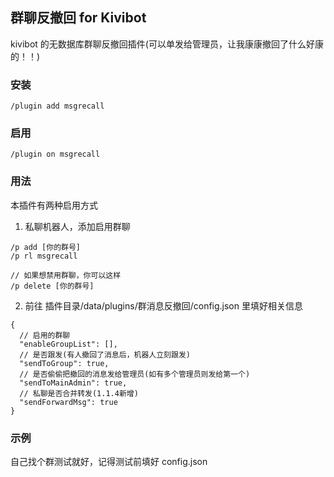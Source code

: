 ## 群聊反撤回 for Kivibot

kivibot 的无数据库群聊反撤回插件(可以单发给管理员，让我康康撤回了什么好康的！！)

### 安装

```
/plugin add msgrecall
```

### 启用

```
/plugin on msgrecall
```

### 用法

本插件有两种启用方式

1. 私聊机器人，添加启用群聊

```
/p add [你的群号]
/p rl msgrecall

// 如果想禁用群聊，你可以这样
/p delete [你的群号]
```

2. 前往 插件目录/data/plugins/群消息反撤回/config.json 里填好相关信息

```
{
  // 启用的群聊
  "enableGroupList": [],
  // 是否跟发(有人撤回了消息后，机器人立刻跟发)
  "sendToGroup": true,
  // 是否偷偷把撤回的消息发给管理员(如有多个管理员则发给第一个)
  "sendToMainAdmin": true,
  // 私聊是否合并转发(1.1.4新增)
  "sendForwardMsg": true
}

```

### 示例

自己找个群测试就好，记得测试前填好 config.json